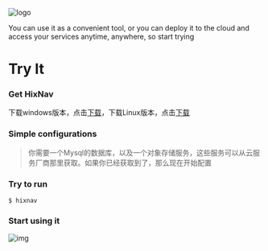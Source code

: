 ![logo](https://haixin-1300602599.cos.ap-guangzhou.myqcloud.com/logo.png)

You can use it as a convenient tool, or you can deploy it to the cloud and access your services anytime, anywhere, so start trying

# Try It
### Get HixNav

下载windows版本，点击<a href="./hixnav.exe">下载</a>，下载Linux版本，点击<a href="。/hixnav">下载</a>

### Simple configurations

>你需要一个Mysql的数据库，以及一个对象存储服务，这些服务可以从云服务厂商那里获取。如果你已经获取到了，那么现在开始配置


### Try to run

```shell
$ hixnav
```

### Start using it

![img](https://haixin-1300602599.cos.ap-guangzhou.myqcloud.com/4632.png)